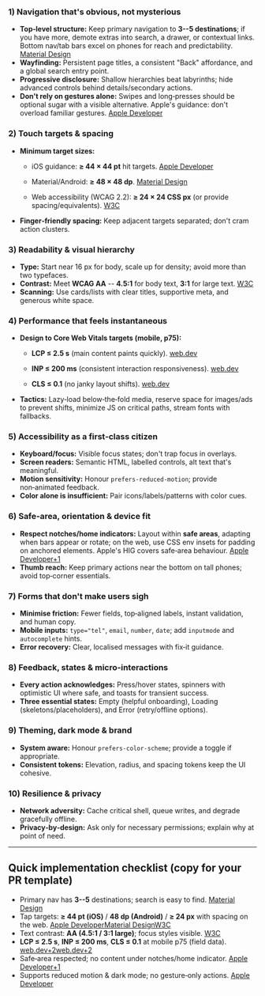 ### 1) Navigation that's obvious, not mysterious

- **Top‑level structure:** Keep primary navigation to **3--5 destinations**; if you have more, demote extras into search, a drawer, or contextual links. Bottom nav/tab bars excel on phones for reach and predictability. [Material Design](https://m3.material.io/components/navigation-bar/guidelines?utm_source=chatgpt.com)
- **Wayfinding:** Persistent page titles, a consistent "Back" affordance, and a global search entry point.
- **Progressive disclosure:** Shallow hierarchies beat labyrinths; hide advanced controls behind details/secondary actions.
- **Don't rely on gestures alone:** Swipes and long‑presses should be optional sugar with a visible alternative. Apple's guidance: don't overload familiar gestures. [Apple Developer](https://developer.apple.com/design/human-interface-guidelines/gestures/?utm_source=chatgpt.com)

### 2) Touch targets & spacing

- **Minimum target sizes:**

    - iOS guidance: **≥ 44 × 44 pt** hit targets. [Apple Developer](https://developer.apple.com/design/tips/)

    - Material/Android: **≥ 48 × 48 dp**. [Material Design](https://m3.material.io/foundations/designing/structure?utm_source=chatgpt.com)

    - Web accessibility (WCAG 2.2): **≥ 24 × 24 CSS px** (or provide spacing/equivalents). [W3C](https://www.w3.org/WAI/WCAG22/Understanding/target-size-minimum.html?utm_source=chatgpt.com)
- **Finger‑friendly spacing:** Keep adjacent targets separated; don't cram action clusters.

### 3) Readability & visual hierarchy

- **Type:** Start near 16 px for body, scale up for density; avoid more than two typefaces.
- **Contrast:** Meet **WCAG AA** -- **4.5:1** for body text, **3:1** for large text. [W3C](https://www.w3.org/WAI/WCAG21/Understanding/contrast-minimum.html?utm_source=chatgpt.com)
- **Scanning:** Use cards/lists with clear titles, supportive meta, and generous white space.

### 4) Performance that feels instantaneous

- **Design to Core Web Vitals targets (mobile, p75):**

    - **LCP ≤ 2.5 s** (main content paints quickly). [web.dev](https://web.dev/articles/lcp)

    - **INP ≤ 200 ms** (consistent interaction responsiveness). [web.dev](https://web.dev/articles/inp)

    - **CLS ≤ 0.1** (no janky layout shifts). [web.dev](https://web.dev/articles/cls)
- **Tactics:** Lazy‑load below‑the‑fold media, reserve space for images/ads to prevent shifts, minimize JS on critical paths, stream fonts with fallbacks.

### 5) Accessibility as a first‑class citizen

- **Keyboard/focus:** Visible focus states; don't trap focus in overlays.
- **Screen readers:** Semantic HTML, labelled controls, alt text that's meaningful.
- **Motion sensitivity:** Honour `prefers-reduced-motion`; provide non‑animated feedback.
- **Color alone is insufficient:** Pair icons/labels/patterns with color cues.

### 6) Safe‑area, orientation & device fit

- **Respect notches/home indicators:** Layout within **safe areas**, adapting when bars appear or rotate; on the web, use CSS env insets for padding on anchored elements. Apple's HIG covers safe‑area behaviour. [Apple Developer+1](https://developer.apple.com/design/human-interface-guidelines/layout?utm_source=chatgpt.com)
- **Thumb reach:** Keep primary actions near the bottom on tall phones; avoid top‑corner essentials.

### 7) Forms that don't make users sigh

- **Minimise friction:** Fewer fields, top‑aligned labels, instant validation, and human copy.
- **Mobile inputs:** `type="tel"`, `email`, `number`, `date`; add `inputmode` and `autocomplete` hints.
- **Error recovery:** Clear, localised messages with fix‑it guidance.

### 8) Feedback, states & micro‑interactions

- **Every action acknowledges:** Press/hover states, spinners with optimistic UI where safe, and toasts for transient success.
- **Three essential states:** Empty (helpful onboarding), Loading (skeletons/placeholders), and Error (retry/offline options).

### 9) Theming, dark mode & brand

- **System aware:** Honour `prefers-color-scheme`; provide a toggle if appropriate.
- **Consistent tokens:** Elevation, radius, and spacing tokens keep the UI cohesive.

### 10) Resilience & privacy

- **Network adversity:** Cache critical shell, queue writes, and degrade gracefully offline.
- **Privacy‑by‑design:** Ask only for necessary permissions; explain why at point of need.
* * *

## Quick implementation checklist (copy for your PR template)

- Primary nav has **3--5** destinations; search is easy to find. [Material Design](https://m3.material.io/components/navigation-bar/guidelines?utm_source=chatgpt.com)
- Tap targets: **≥ 44 pt (iOS)** / **48 dp (Android)** / **≥ 24 px** with spacing on the web. [Apple Developer](https://developer.apple.com/design/tips/)[Material Design](https://m3.material.io/foundations/designing/structure?utm_source=chatgpt.com)[W3C](https://www.w3.org/WAI/WCAG22/Understanding/target-size-minimum.html?utm_source=chatgpt.com)
- Text contrast: **AA (4.5:1 / 3:1 large)**; focus styles visible. [W3C](https://www.w3.org/WAI/WCAG21/Understanding/contrast-minimum.html?utm_source=chatgpt.com)
- **LCP ≤ 2.5 s**, **INP ≤ 200 ms**, **CLS ≤ 0.1** at mobile p75 (field data). [web.dev+2web.dev+2](https://web.dev/articles/lcp)
- Safe‑area respected; no content under notches/home indicator. [Apple Developer+1](https://developer.apple.com/design/human-interface-guidelines/layout?utm_source=chatgpt.com)
- Supports reduced motion & dark mode; no gesture‑only actions. [Apple Developer](https://developer.apple.com/design/human-interface-guidelines/gestures/?utm_source=chatgpt.com)